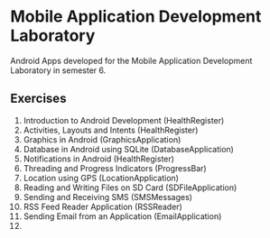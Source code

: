 # Mobile Application Development Laboratory
Android Apps developed for the Mobile Application Development Laboratory in semester 6.
## Exercises
1. Introduction to Android Development (HealthRegister) <br>
2. Activities, Layouts and Intents (HealthRegister) <br>
3. Graphics in Android (GraphicsApplication) <br>
4. Database in Android using SQLite (DatabaseApplication) <br>
5. Notifications in Android (HealthRegister) <br>
6. Threading and Progress Indicators (ProgressBar) <br>
7. Location using GPS (LocationApplication) <br>
8. Reading and Writing Files on SD Card (SDFileApplication) <br>
9. Sending and Receiving SMS (SMSMessages) <br>
10. RSS Feed Reader Application (RSSReader) <br>
11. Sending Email from an Application (EmailApplication) <br>
12.
